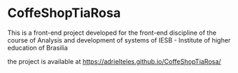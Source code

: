 # CoffeShopTiaRosa
This is a front-end project developed for the front-end discipline of the course of Analysis and development of systems of IESB - Institute of higher education of Brasilia

the project is available at https://adrielteles.github.io/CoffeShopTiaRosa/
